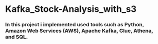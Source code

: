 # Kafka_Stock-Analysis_with_s3

### In this project i implemented used tools such as Python, Amazon Web Services (AWS), Apache Kafka, Glue, Athena, and SQL.
